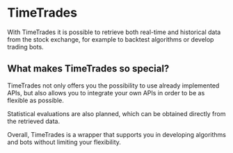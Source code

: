 # TimeTrades
With TimeTrades it is possible to retrieve both real-time and historical data from the stock exchange, for example to backtest algorithms or develop trading bots.

## What makes TimeTrades so special?
TimeTrades not only offers you the possibility to use already implemented APIs, but also allows you to integrate your own APIs in order to be as flexible as possible.

Statistical evaluations are also planned, which can be obtained directly from the retrieved data. 

Overall, TimeTrades is a wrapper that supports you in developing algorithms and bots without limiting your flexibility. 
